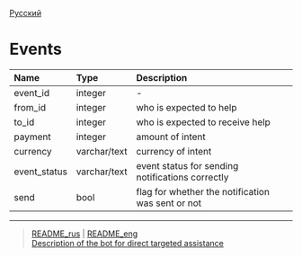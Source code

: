 [Русский](../../documents/tables/events.md)
# Events

| Name          | Type          | Description   |
|:------------- |:--------------|:--------------|
event_id | integer | -
from_id | integer | who is expected to help
to_id | integer | who is expected to receive help
payment | integer | amount of intent
currency | varchar/text | currency of intent
event_status | varchar/text | event status for sending notifications correctly
send | bool | flag for whether the notification was sent or not
---
> [README_rus](../../README.md)  |  [README_eng](../../README_eng.md)     
> [Description of the bot for direct targeted assistance](../../documents_eng/index.md)  
